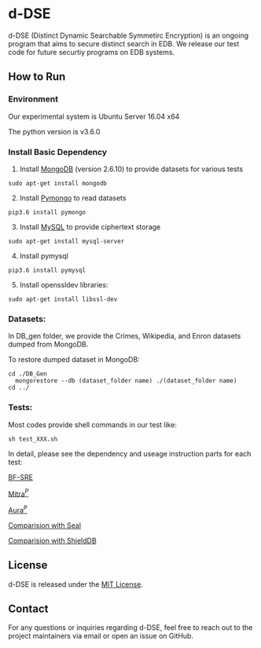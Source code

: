 # d-DSE

d-DSE (Distinct Dynamic Searchable Symmetirc Encryption) is an ongoing program that aims to secure distinct search in EDB. 
We release our test code for future securtiy programs on EDB systems.


## How to Run
### Environment

Our experimental system is Ubuntu Server 16.04 x64

The python version is v3.6.0

### Install Basic Dependency

1. Install <u>MongoDB</u> (version 2.6.10) to provide datasets for various tests 

```sudo apt-get install mongodb```

2. Install <u>Pymongo</u> to read datasets

```pip3.6 install pymongo```

3. Install <u>MySQL</u>  to provide ciphertext storage

```sudo apt-get install mysql-server```

4. Install pymysql

```pip3.6 install pymysql```

5. Install openssldev libraries:

```sudo apt-get install libssl-dev```

### Datasets:

In DB_gen folder, we provide the Crimes, Wikipedia, and Enron datasets dumped from MongoDB.

To restore dumped dataset in MongoDB:

```
cd ./DB_Gen
  mongorestore --db (dataset_folder name) ./(dataset_folder name)
cd ../
```


### Tests:

Most codes provide shell commands in our test like:

```sh test_XXX.sh```

In detail, please see the dependency and useage instruction parts for each test:

[BF-SRE](BF-SRE/)


[Mitra$^P$](Compare_MITRAp/)


[Aura$^P$](Compare_AURAp/)


[Comparision with Seal](Compare_Seal/)


[Comparision with ShieldDB](Compare_ShieldDB/) 


## License

d-DSE is released under the [MIT License](./LICENSE).

## Contact

For any questions or inquiries regarding d-DSE, feel free to reach out to the project maintainers via email or open an issue on GitHub.
